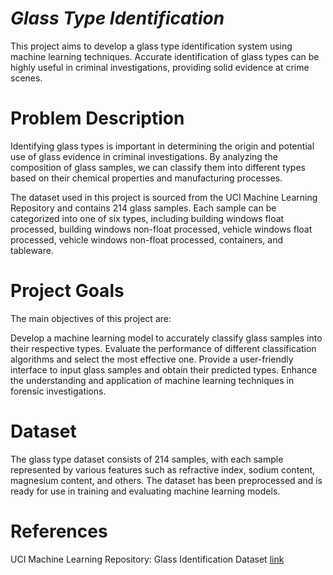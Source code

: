 # ***Glass Type Identification***
This project aims to develop a glass type identification system using machine learning techniques. Accurate identification of glass types can be highly useful in criminal investigations, providing solid evidence at crime scenes.

# Problem Description
Identifying glass types is important in determining the origin and potential use of glass evidence in criminal investigations. By analyzing the composition of glass samples, we can classify them into different types based on their chemical properties and manufacturing processes.

The dataset used in this project is sourced from the UCI Machine Learning Repository and contains 214 glass samples. Each sample can be categorized into one of six types, including building windows float processed, building windows non-float processed, vehicle windows float processed, vehicle windows non-float processed, containers, and tableware.

# Project Goals
The main objectives of this project are:

Develop a machine learning model to accurately classify glass samples into their respective types.
Evaluate the performance of different classification algorithms and select the most effective one.
Provide a user-friendly interface to input glass samples and obtain their predicted types.
Enhance the understanding and application of machine learning techniques in forensic investigations.

# Dataset
The glass type dataset consists of 214 samples, with each sample represented by various features such as refractive index, sodium content, magnesium content, and others. The dataset has been preprocessed and is ready for use in training and evaluating machine learning models.

# References
UCI Machine Learning Repository: Glass Identification Dataset [link](https://archive.ics.uci.edu/ml/datasets/Glass+Identification)
